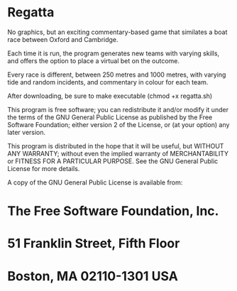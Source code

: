 # Regatta

No graphics, but an exciting commentary-based game that similates a boat race between Oxford and Cambridge.

Each time it is run, the program generates new teams with varying skills, and offers the option to place a virtual bet on the outcome.

Every race is different, between 250 metres and 1000 metres, with varying tide and random incidents, and commentary in colour for each team.

After downloading, be sure to make executable (chmod +x regatta.sh)

This program is free software; you can redistribute it and/or modify
it under the terms of the GNU General Public License as published by
the Free Software Foundation; either version 2 of the License, or
(at your option) any later version.

This program is distributed in the hope that it will be useful, but
WITHOUT ANY WARRANTY; without even the implied warranty of
MERCHANTABILITY or FITNESS FOR A PARTICULAR PURPOSE.  See the GNU
General Public License for more details.

A copy of the GNU General Public License is available from:
#                 The Free Software Foundation, Inc.
#                  51 Franklin Street, Fifth Floor
#                    Boston, MA 02110-1301 USA
